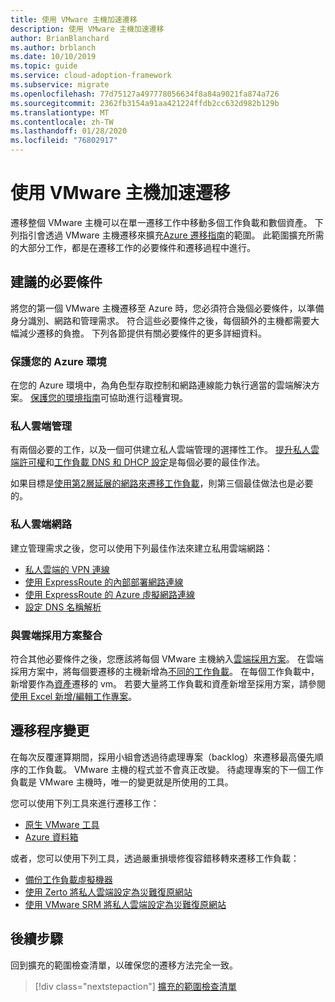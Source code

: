 ```yaml
---
title: 使用 VMware 主機加速遷移
description: 使用 VMware 主機加速遷移
author: BrianBlanchard
ms.author: brblanch
ms.date: 10/10/2019
ms.topic: guide
ms.service: cloud-adoption-framework
ms.subservice: migrate
ms.openlocfilehash: 77d75127a497778056634f8a84a9021fa874a726
ms.sourcegitcommit: 2362fb3154a91aa421224ffdb2cc632d982b129b
ms.translationtype: MT
ms.contentlocale: zh-TW
ms.lasthandoff: 01/28/2020
ms.locfileid: "76802917"
---
```

# <a name="accelerate-migration-with-vmware-hosts"></a>使用 VMware 主機加速遷移

遷移整個 VMware 主機可以在單一遷移工作中移動多個工作負載和數個資產。 下列指引會透過 VMware 主機遷移來擴充[Azure 遷移指南](../azure-migration-guide/index.md)的範圍。 此範圍擴充所需的大部分工作，都是在遷移工作的必要條件和遷移過程中進行。

## <a name="suggested-prerequisites"></a>建議的必要條件

將您的第一個 VMware 主機遷移至 Azure 時，您必須符合幾個必要條件，以準備身分識別、網路和管理需求。 符合這些必要條件之後，每個額外的主機都需要大幅減少遷移的負擔。 下列各節提供有關必要條件的更多詳細資料。

### <a name="secure-your-azure-environment"></a>保護您的 Azure 環境

在您的 Azure 環境中，為角色型存取控制和網路連線能力執行適當的雲端解決方案。 [保護您的環境指南](https://docs.microsoft.com/azure/vmware-cloudsimple/private-cloud-secure?toc=https://docs.microsoft.com/azure/cloud-adoption-framework/toc.json&bc=https://docs.microsoft.com/azure/cloud-adoption-framework/_bread/toc.json)可協助進行這種實現。

### <a name="private-cloud-management"></a>私人雲端管理

有兩個必要的工作，以及一個可供建立私人雲端管理的選擇性工作。 [提升私人雲端許可權](https://docs.microsoft.com/azure/vmware-cloudsimple/escalate-privileges?toc=https://docs.microsoft.com/azure/cloud-adoption-framework/toc.json&bc=https://docs.microsoft.com/azure/cloud-adoption-framework/_bread/toc.json)和[工作負載 DNS 和 DHCP 設定](https://docs.microsoft.com/azure/vmware-cloudsimple/dns-dhcp-setup?toc=https://docs.microsoft.com/azure/cloud-adoption-framework/toc.json&bc=https://docs.microsoft.com/azure/cloud-adoption-framework/_bread/toc.json)是每個必要的最佳作法。

如果目標是[使用第2層延展的網路來遷移工作負載](https://docs.microsoft.com/azure/vmware-cloudsimple/migration-layer-2-vpn?toc=https://docs.microsoft.com/azure/cloud-adoption-framework/toc.json&bc=https://docs.microsoft.com/azure/cloud-adoption-framework/_bread/toc.json)，則第三個最佳做法也是必要的。

### <a name="private-cloud-networking"></a>私人雲端網路

建立管理需求之後，您可以使用下列最佳作法來建立私用雲端網路：

- [私人雲端的 VPN 連線](https://docs.microsoft.com/azure/vmware-cloudsimple/set-up-vpn?toc=https://docs.microsoft.com/azure/cloud-adoption-framework/toc.json&bc=https://docs.microsoft.com/azure/cloud-adoption-framework/_bread/toc.json)
- [使用 ExpressRoute 的內部部署網路連線](https://docs.microsoft.com/azure/vmware-cloudsimple/on-premises-connection?toc=https://docs.microsoft.com/azure/cloud-adoption-framework/toc.json&bc=https://docs.microsoft.com/azure/cloud-adoption-framework/_bread/toc.json)
- [使用 ExpressRoute 的 Azure 虛擬網路連線](https://docs.microsoft.com/azure/vmware-cloudsimple/azure-expressroute-connection?toc=https://docs.microsoft.com/azure/cloud-adoption-framework/toc.json&bc=https://docs.microsoft.com/azure/cloud-adoption-framework/_bread/toc.json)
- [設定 DNS 名稱解析](https://docs.microsoft.com/azure/vmware-cloudsimple/on-premises-dns-setup?toc=https://docs.microsoft.com/azure/cloud-adoption-framework/toc.json&bc=https://docs.microsoft.com/azure/cloud-adoption-framework/_bread/toc.json)

### <a name="integration-with-the-cloud-adoption-plan"></a>與雲端採用方案整合

符合其他必要條件之後，您應該將每個 VMware 主機納入[雲端採用方案](../../plan/template.md)。 在雲端採用方案中，將每個要遷移的主機新增為[不同的工作負載](../../plan/workloads.md)。 在每個工作負載中，新增要作為[資產](../../plan/workloads.md)遷移的 vm。 若要大量將工作負載和資產新增至採用方案，請參閱[使用 Excel 新增/編輯工作專案](https://docs.microsoft.com/azure/devops/boards/backlogs/office/bulk-add-modify-work-items-excel?view=azure-devops)。

## <a name="migrate-process-changes"></a>遷移程序變更

在每次反覆運算期間，採用小組會透過待處理專案（backlog）來遷移最高優先順序的工作負載。 VMware 主機的程式並不會真正改變。 待處理專案的下一個工作負載是 VMware 主機時，唯一的變更就是所使用的工具。

您可以使用下列工具來進行遷移工作：

- [原生 VMware 工具](https://docs.microsoft.com/azure/vmware-cloudsimple/migrate-workloads?toc=https://docs.microsoft.com/azure/cloud-adoption-framework/toc.json&bc=https://docs.microsoft.com/azure/cloud-adoption-framework/_bread/toc.json)
- [Azure 資料箱](https://docs.microsoft.com/azure/vmware-cloudsimple/migration-using-azure-data-box?toc=https://docs.microsoft.com/azure/cloud-adoption-framework/toc.json&bc=https://docs.microsoft.com/azure/cloud-adoption-framework/_bread/toc.json)

或者，您可以使用下列工具，透過嚴重損壞修復容錯移轉來遷移工作負載：

- [備份工作負載虛擬機器](https://docs.microsoft.com/azure/vmware-cloudsimple/backup-workloads-veeam?toc=https://docs.microsoft.com/azure/cloud-adoption-framework/toc.json&bc=https://docs.microsoft.com/azure/cloud-adoption-framework/_bread/toc.json)
- [使用 Zerto 將私人雲端設定為災難復原網站](https://docs.microsoft.com/azure/vmware-cloudsimple/disaster-recovery-zerto?toc=https://docs.microsoft.com/azure/cloud-adoption-framework/toc.json&bc=https://docs.microsoft.com/azure/cloud-adoption-framework/_bread/toc.json)
- [使用 VMware SRM 將私人雲端設定為災難復原網站](https://docs.microsoft.com/azure/vmware-cloudsimple/disaster-recovery-site-recovery-manager?toc=https://docs.microsoft.com/azure/cloud-adoption-framework/toc.json&bc=https://docs.microsoft.com/azure/cloud-adoption-framework/_bread/toc.json)

## <a name="next-steps"></a>後續步驟

回到擴充的範圍檢查清單，以確保您的遷移方法完全一致。

> [!div class="nextstepaction"]
> [擴充的範圍檢查清單](./index.md)
